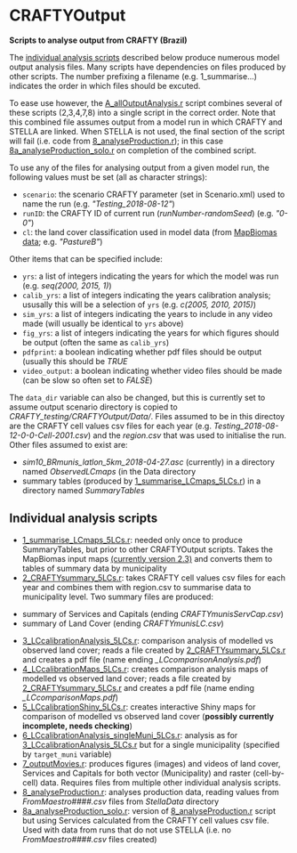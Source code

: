# CRAFTYOutput
**Scripts to analyse output from CRAFTY (Brazil)**

The [individual analysis scripts](#individual-analysis-scripts) described below produce numerous model output analysis files. Many scripts have dependencies on files produced by other scripts. The number prefixing a filename (e.g. 1_summarise...) indicates the order in which files should be excuted.

To ease use however, the [A_allOutputAnalysis.r](A_allOutputAnalysis.r) script combines several of these scripts (2,3,4,7,8) into a single script in the correct order. Note that this combined file assumes output from a model run in which CRAFTY and STELLA are linked. When STELLA is not used, the final section of the script will fail (i.e. code from [8_analyseProduction.r](8_analyseProduction.r)); in this case [8a_analyseProduction_solo.r](8a_analyseProduction_solo.r) on completion of the combined script. 

To use any of the files for analysing output from a given model run, the following values must be set (all as character strings):

- `scenario`: the scenario CRAFTY parameter (set in Scenario.xml) used to name the run (e.g. *"Testing_2018-08-12"*)
- `runID`: the CRAFTY ID of current run (*runNumber*-*randomSeed*) (e.g. *"0-0"*)
- `cl`: the land cover classification used in model data (from [MapBiomas data](http://mapbiomas.org); e.g.  *"PastureB"*)

Other items that can be specified include:

- `yrs`: a list of integers indicating the years for which the model was run (e.g. *seq(2000, 2015, 1)*)
- `calib_yrs`: a list of integers indicating the years calibration analysis; ususally this will be a selection of `yrs` (e.g. *c(2005, 2010, 2015)*)
- `sim_yrs`: a list of integers indicating the years to include in any video made (will usually be identical to `yrs` above)
- `fig_yrs`: a list of integers indicating the years for which figures should be output (often the same as `calib_yrs`) 
- `pdfprint`: a boolean indicating whether pdf files should be output (usually this should be *TRUE*
- `video_output`: a boolean indicating whether video files should be made (can be slow so often set to *FALSE*) 

The `data_dir` variable can also be changed, but this is currently set to assume output scenario directory is copied to *CRAFTY_testing/CRAFTYOutput/Data/*. Files assumed to be in this directoy are the CRAFTY cell values csv files for each year (e.g. *Testing_2018-08-12-0-0-Cell-2001.csv*) and the *region.csv* that was used to initialise the run. Other files assumed to exist are:

- *sim10_BRmunis_latlon_5km_2018-04-27.asc* (currently) in a directory named *ObservedLCmaps* (in the Data directory
- summary tables (produced by [1_summarise_LCmaps_5LCs.r](1_summarise_LCmaps_5LCs.r)) in a directory named *SummaryTables*

## Individual analysis scripts

- [1_summarise_LCmaps_5LCs.r](1_summarise_LCmaps_5LCs.r): needed only once to produce SummaryTables, but prior to other CRAFTYOutput scripts. Takes the MapBiomas input maps [(currently version 2.3)](http://mapbiomas.org/pages/database/mapbiomas_collection) and converts them to tables of summary data by municipality
- [2_CRAFTYsummary_5LCs.r](2_CRAFTYsummary_5LCs.r): takes CRAFTY cell values csv files for each year and combines them with region.csv to summarise data to municipality level. Two summary files are produced:

+ summary of Services and Capitals (ending *CRAFTYmunisServCap.csv*)
+ summary of Land Cover (ending *CRAFTYmunisLC.csv*)

- [3_LCcalibrationAnalysis_5LCs.r](3_LCcalibrationAnalysis_5LCs.r): comparison analysis of modelled vs observed land cover; reads a file created by [2_CRAFTYsummary_5LCs.r](2_CRAFTYsummary_5LCs.r) and creates a pdf file (name ending  *_LCcomparisonAnalysis.pdf*)
- [4_LCcalibrationMaps_5LCs.r](4_LCcalibrationMaps_5LCs.r): creates comparison analysis maps of modelled vs observed land cover; reads a file created by [2_CRAFTYsummary_5LCs.r](2_CRAFTYsummary_5LCs.r) and creates a pdf file (name ending  *_LCcomparisonMaps.pdf*)
- [5_LCcalibrationShiny_5LCs.r](5_LCcalibrationShiny_5LCs.r): creates interactive Shiny maps for comparison of modelled vs observed land cover (**possibly currently incomplete, needs checking**)
- [6_LCcalibrationAnalysis_singleMuni_5LCs.r](6_LCcalibrationAnalysis_singleMuni_5LCs.r): analysis as for [3_LCcalibrationAnalysis_5LCs.r](3_LCcalibrationAnalysis_5LCs.r) but for a single municipality (specified by `target_muni` variable)
- [7_outputMovies.r](7_outputMovies.r): produces figures (images) and videos of land cover, Services and Capitals for both vector (Municipality) and raster (cell-by-cell) data. Requires files from multiple other individual analysis scripts.
- [8_analyseProduction.r](8_analyseProduction.r): analyses production data, reading values from *FromMaestro####.csv* files from *StellaData* directory
- [8a_analyseProduction_solo.r](8a_analyseProduction_solo.r): version of [8_analyseProduction.r](8_analyseProduction.r) script but using Services calculated from the CRAFTY cell values csv file. Used with data from runs that do not use STELLA (i.e. no *FromMaestro####.csv* files created) 
